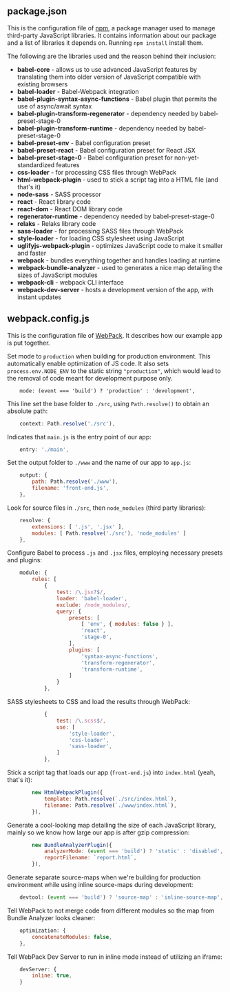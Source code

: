 ## package.json

This is the configuration file of [npm](https://docs.npmjs.com/cli/npm), a package manager used to manage third-party JavaScript libraries. It contains information about our package and a list of libraries it depends on. Running `npm install` install them.

The following are the libraries used and the reason behind their inclusion:

* **babel-core** - allows us to use advanced JavaScript features by translating them into older version of JavaScript compatible with existing browsers
* **babel-loader** - Babel-Webpack integration
* **babel-plugin-syntax-async-functions** - Babel plugin that permits the use of async/await syntax
* **babel-plugin-transform-regenerator** - dependency needed by babel-preset-stage-0
* **babel-plugin-transform-runtime** - dependency needed by babel-preset-stage-0
* **babel-preset-env** - Babel configuration preset
* **babel-preset-react** - Babel configuration preset for React JSX
* **babel-preset-stage-0** - Babel configuration preset for non-yet-standardized features
* **css-loader** - for processing CSS files through WebPack
* **html-webpack-plugin** - used to stick a script tag into a HTML file (and that's it)
* **node-sass** - SASS processor
* **react** - React library code
* **react-dom** - React DOM library code
* **regenerator-runtime** - dependency needed by babel-preset-stage-0
* **relaks** - Relaks library code
* **sass-loader** - for processing SASS files through WebPack
* **style-loader** - for loading CSS stylesheet using JavaScript
* **uglifyjs-webpack-plugin** - optimizes JavaScript code to make it smaller and faster
* **webpack** - bundles everything together and handles loading at runtime
* **webpack-bundle-analyzer** - used to generates a nice map detailing the sizes of JavaScript modules
* **webpack-cli** - webpack CLI interface
* **webpack-dev-server** - hosts a development version of the app, with instant updates

## webpack.config.js

This is the configuration file of [WebPack](https://webpack.js.org/). It describes how our example app is put together.

Set mode to `production` when building for production environment. This automatically enable optimization of JS code. It also sets `process.env.NODE_ENV` to the static string `"production"`, which would lead to the removal of code meant for development purpose only.
```
    mode: (event === 'build') ? 'production' : 'development',
```

This line set the base folder to `./src`, using `Path.resolve()` to obtain an absolute path:
```javascript
    context: Path.resolve('./src'),
```

Indicates that `main.js` is the entry point of our app:
```javascript
    entry: './main',
```

Set the output folder to `./www` and the name of our app to `app.js`:
```javascript
    output: {
        path: Path.resolve('./www'),
        filename: 'front-end.js',
    },
```

Look for source files in `./src`, then `node_modules` (third party libraries):
```javascript
    resolve: {
        extensions: [ '.js', '.jsx' ],
        modules: [ Path.resolve('./src'), 'node_modules' ]
    },
```

Configure Babel to process `.js` and `.jsx` files, employing necessary presets and plugins:
```javascript
    module: {
        rules: [
            {
                test: /\.jsx?$/,
                loader: 'babel-loader',
                exclude: /node_modules/,
                query: {
                    presets: [
                        [ 'env', { modules: false } ],
                        'react',
                        'stage-0',
                    ],
                    plugins: [
                        'syntax-async-functions',
                        'transform-regenerator',
                        'transform-runtime',
                    ]
                }
            },
```        

SASS stylesheets to CSS and load the results through WebPack:
```javascript
            {
                test: /\.scss$/,
                use: [
                    'style-loader',
                    'css-loader',
                    'sass-loader',
                ]
            },
```

Stick a script tag that loads our app (`front-end.js`) into `index.html` (yeah, that's it):
```javascript
        new HtmlWebpackPlugin({
            template: Path.resolve(`./src/index.html`),
            filename: Path.resolve(`./www/index.html`),
        }),
```

Generate a cool-looking map detailing the size of each JavaScript library, mainly so we know how large our app is after gzip compression:
```javascript    
        new BundleAnalyzerPlugin({
            analyzerMode: (event === 'build') ? 'static' : 'disabled',
            reportFilename: `report.html`,
        }),  
```

Generate separate source-maps when we're building for production environment while using inline source-maps during development:
```javascript
    devtool: (event === 'build') ? 'source-map' : 'inline-source-map',
```

Tell WebPack to not merge code from different modules so the map from Bundle Analyzer looks cleaner:
```javascript
    optimization: {
        concatenateModules: false,
    },
```

Tell WebPack Dev Server to run in inline mode instead of utilizing an iframe:
```javascript
    devServer: {
        inline: true,
    }
```
